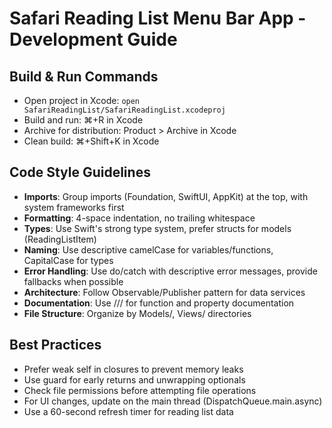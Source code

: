 # Safari Reading List Menu Bar App - Development Guide

## Build & Run Commands
- Open project in Xcode: `open SafariReadingList/SafariReadingList.xcodeproj`
- Build and run: ⌘+R in Xcode
- Archive for distribution: Product > Archive in Xcode
- Clean build: ⌘+Shift+K in Xcode

## Code Style Guidelines
- **Imports**: Group imports (Foundation, SwiftUI, AppKit) at the top, with system frameworks first
- **Formatting**: 4-space indentation, no trailing whitespace
- **Types**: Use Swift's strong type system, prefer structs for models (ReadingListItem)
- **Naming**: Use descriptive camelCase for variables/functions, CapitalCase for types
- **Error Handling**: Use do/catch with descriptive error messages, provide fallbacks when possible
- **Architecture**: Follow Observable/Publisher pattern for data services
- **Documentation**: Use /// for function and property documentation
- **File Structure**: Organize by Models/, Views/ directories

## Best Practices
- Prefer weak self in closures to prevent memory leaks
- Use guard for early returns and unwrapping optionals
- Check file permissions before attempting file operations
- For UI changes, update on the main thread (DispatchQueue.main.async)
- Use a 60-second refresh timer for reading list data